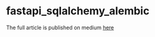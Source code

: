 # fastapi_sqlalchemy_alembic

The full article is published on medium [here](https://ahmed-nafies.medium.com/tutorial-fastapi-with-sqlalchemy-async-orm-and-alembic-2fa68102f82d)

